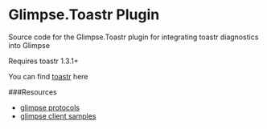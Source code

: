 Glimpse.Toastr Plugin
============

Source code for the Glimpse.Toastr plugin for integrating toastr diagnostics into Glimpse

Requires toastr 1.3.1+

You can find [toastr](http://jpapa.me/c7toastr) here 

###Resources
- [glimpse protocols](http://getglimpse.com/Protocol)
- [glimpse client samples](https://github.com/Glimpse/Glimpse/blob/master/source/Glimpse.JavaScript/test_client.html#L101-L121)
 